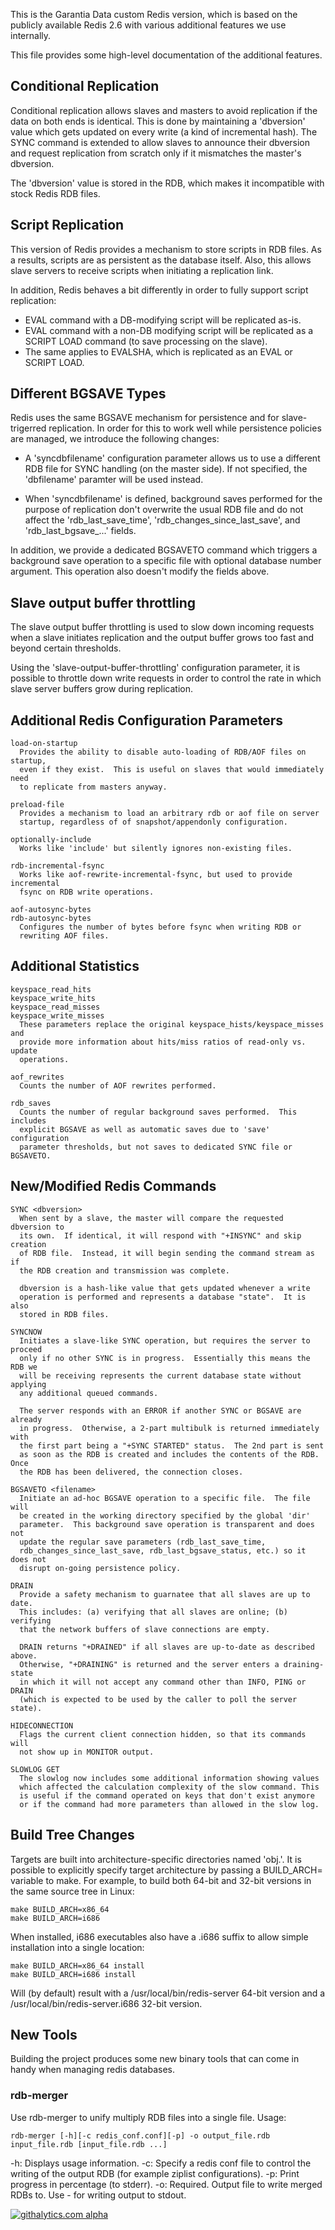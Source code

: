 This is the Garantia Data custom Redis version, which is based on the publicly
available Redis 2.6 with various additional features we use internally.

This file provides some high-level documentation of the additional features.

Conditional Replication
-----------------------

Conditional replication allows slaves and masters to avoid replication if the
data on both ends is identical.  This is done by maintaining a 'dbversion'
value which gets updated on every write (a kind of incremental hash). The
SYNC command is extended to allow slaves to announce their dbversion and
request replication from scratch only if it mismatches the master's dbversion.

The 'dbversion' value is stored in the RDB, which makes it incompatible with
stock Redis RDB files.


Script Replication
------------------

This version of Redis provides a mechanism to store scripts in RDB files. As
a results, scripts are as persistent as the database itself.  Also, this
allows slave servers to receive scripts when initiating a replication link.

In addition, Redis behaves a bit differently in order to fully support
script replication:
- EVAL command with a DB-modifying script will be replicated as-is.
- EVAL command with a non-DB modifying script will be replicated as a 
  SCRIPT LOAD command (to save processing on the slave).
- The same applies to EVALSHA, which is replicated as an EVAL or SCRIPT LOAD.


Different BGSAVE Types
----------------------

Redis uses the same BGSAVE mechanism for persistence and for slave-trigerred
replication.  In order for this to work well while persistence policies are
managed, we introduce the following changes:

- A 'syncdbfilename' configuration parameter allows us to use a different
  RDB file for SYNC handling (on the master side).  If not specified, the
  'dbfilename' paramter will be used instead.

- When 'syncdbfilename' is defined, background saves performed for the
  purpose of replication don't overwrite the usual RDB file and do not
  affect the 'rdb_last_save_time', 'rdb_changes_since_last_save',
  and 'rdb_last_bgsave_...' fields.

In addition, we provide a dedicated BGSAVETO command which triggers a
background save operation to a specific file with optional database number
argument. This operation also doesn't modify the fields above.


Slave output buffer throttling
------------------------------

The slave output buffer throttling is used to slow down incoming requests
when a slave initiates replication and the output buffer grows too fast
and beyond certain thresholds.

Using the 'slave-output-buffer-throttling' configuration parameter, it is
possible to throttle down write requests in order to control the rate in
which slave server buffers grow during replication.


Additional Redis Configuration Parameters
-----------------------------------------

```
load-on-startup
  Provides the ability to disable auto-loading of RDB/AOF files on startup,
  even if they exist.  This is useful on slaves that would immediately need
  to replicate from masters anyway.

preload-file
  Provides a mechanism to load an arbitrary rdb or aof file on server
  startup, regardless of of snapshot/appendonly configuration.

optionally-include
  Works like 'include' but silently ignores non-existing files.

rdb-incremental-fsync
  Works like aof-rewrite-incremental-fsync, but used to provide incremental
  fsync on RDB write operations.

aof-autosync-bytes
rdb-autosync-bytes
  Configures the number of bytes before fsync when writing RDB or
  rewriting AOF files.

```

Additional Statistics
---------------------

```
keyspace_read_hits
keyspace_write_hits
keyspace_read_misses
keyspace_write_misses
  These parameters replace the original keyspace_hists/keyspace_misses and
  provide more information about hits/miss ratios of read-only vs. update
  operations.

aof_rewrites
  Counts the number of AOF rewrites performed.

rdb_saves
  Counts the number of regular background saves performed.  This includes
  explicit BGSAVE as well as automatic saves due to 'save' configuration
  parameter thresholds, but not saves to dedicated SYNC file or BGSAVETO.
```

New/Modified Redis Commands
---------------------------

```
SYNC <dbversion>
  When sent by a slave, the master will compare the requested dbversion to
  its own.  If identical, it will respond with "+INSYNC" and skip creation
  of RDB file.  Instead, it will begin sending the command stream as if
  the RDB creation and transmission was complete.

  dbversion is a hash-like value that gets updated whenever a write
  operation is performed and represents a database "state".  It is also
  stored in RDB files.

SYNCNOW
  Initiates a slave-like SYNC operation, but requires the server to proceed
  only if no other SYNC is in progress.  Essentially this means the RDB we
  will be receiving represents the current database state without applying
  any additional queued commands.

  The server responds with an ERROR if another SYNC or BGSAVE are already
  in progress.  Otherwise, a 2-part multibulk is returned immediately with
  the first part being a "+SYNC STARTED" status.  The 2nd part is sent
  as soon as the RDB is created and includes the contents of the RDB. Once
  the RDB has been delivered, the connection closes.

BGSAVETO <filename>
  Initiate an ad-hoc BGSAVE operation to a specific file.  The file will
  be created in the working directory specified by the global 'dir'
  parameter.  This background save operation is transparent and does not
  update the regular save parameters (rdb_last_save_time,
  rdb_changes_since_last_save, rdb_last_bgsave_status, etc.) so it does not
  disrupt on-going persistence policy.

DRAIN
  Provide a safety mechanism to guarnatee that all slaves are up to date.
  This includes: (a) verifying that all slaves are online; (b) verifying
  that the network buffers of slave connections are empty.

  DRAIN returns "+DRAINED" if all slaves are up-to-date as described above.
  Otherwise, "+DRAINING" is returned and the server enters a draining-state
  in which it will not accept any command other than INFO, PING or DRAIN
  (which is expected to be used by the caller to poll the server state).

HIDECONNECTION
  Flags the current client connection hidden, so that its commands will
  not show up in MONITOR output.

SLOWLOG GET
  The slowlog now includes some additional information showing values
  which affected the calculation complexity of the slow command. This
  is useful if the command operated on keys that don't exist anymore
  or if the command had more parameters than allowed in the slow log.
```

Build Tree Changes
------------------

Targets are built into architecture-specific directories named 'obj.<ARCH>'.
It is possible to explicitly specify target architecture by passing a
BUILD_ARCH= variable to make.  For example, to build both 64-bit and 32-bit
versions in the same source tree in Linux:

```
make BUILD_ARCH=x86_64
make BUILD_ARCH=i686
```

When installed, i686 executables also have a .i686 suffix to allow simple
installation into a single location:

```
make BUILD_ARCH=x86_64 install
make BUILD_ARCH=i686 install
```

Will (by default) result with a /usr/local/bin/redis-server 64-bit version
and a /usr/local/bin/redis-server.i686 32-bit version.

New Tools
---------

Building the project produces some new binary tools that can come in handy
when managing redis databases.

### rdb-merger ###
Use rdb-merger to unify multiply RDB files into a single file. Usage:
```
rdb-merger [-h][-c redis_conf.conf][-p] -o output_file.rdb input_file.rdb [input_file.rdb ...]
```
-h: Displays usage information.
-c: Specify a redis conf file to control the writing of the output RDB (for example ziplist configurations).
-p: Print progress in percentage (to stderr).
-o: Required. Output file to write merged RDBs to. Use - for writing output to stdout.


[![githalytics.com alpha](https://cruel-carlota.pagodabox.com/ce4c1161c17a84e88ed541d89e4edf5f "githalytics.com")](http://githalytics.com/GarantiaData/redis)

